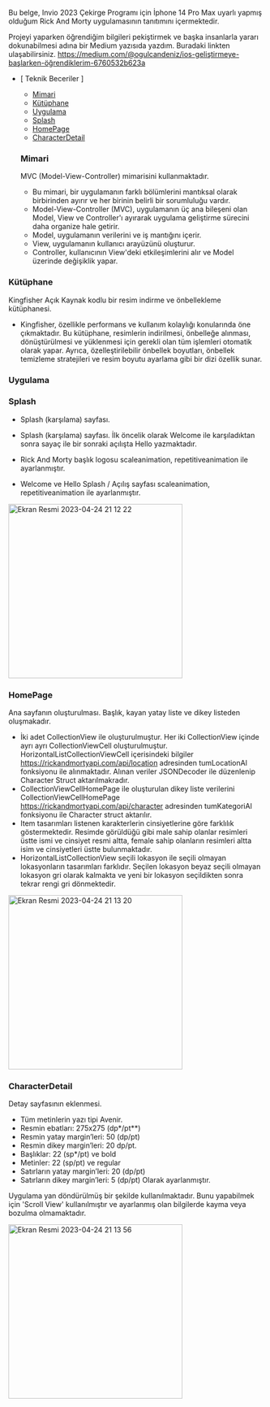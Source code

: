 Bu belge, Invio 2023 Çekirge Programı için İphone 14 Pro Max uyarlı yapmış olduğum Rick And Morty uygulamasının tanıtımını içermektedir.

Projeyi yaparken öğrendiğim bilgileri pekiştirmek ve başka insanlarla yararı dokunabilmesi adına bir Medium yazısıda yazdım. Buradaki linkten ulaşabilirsiniz. https://medium.com/@ogulcandeniz/ios-geliştirmeye-başlarken-öğrendiklerim-6760532b623a


- [ Teknik Beceriler ]
  - [ Mimari ](#mimari)
  - [ Kütüphane ](#kütüphane)
  - [ Uygulama ](#uygulama)
  - [ Splash ](#splash)
  - [ HomePage ](#homepage)
  - [ CharacterDetail ](#characterdetail)
  
  ###  Mimari
  
  MVC (Model-View-Controller) mimarisini kullanmaktadır.
  - Bu mimari, bir uygulamanın farklı bölümlerini mantıksal olarak birbirinden ayırır ve her birinin belirli bir sorumluluğu vardır.
  - Model-View-Controller (MVC), uygulamanın üç ana bileşeni olan Model, View ve Controller'ı ayırarak uygulama geliştirme sürecini daha organize hale getirir.
  - Model, uygulamanın verilerini ve iş mantığını içerir.
  - View, uygulamanın kullanıcı arayüzünü oluşturur.
  - Controller, kullanıcının View'deki etkileşimlerini alır ve Model üzerinde değişiklik yapar.
  
 ###  Kütüphane
  
  Kingfisher Açık Kaynak kodlu bir resim indirme ve önbellekleme kütüphanesi.
  - Kingfisher, özellikle performans ve kullanım kolaylığı konularında öne çıkmaktadır. Bu kütüphane, resimlerin indirilmesi, önbelleğe alınması, dönüştürülmesi ve yüklenmesi için gerekli olan tüm işlemleri otomatik olarak yapar. Ayrıca, özelleştirilebilir önbellek boyutları, önbellek temizleme stratejileri ve resim boyutu ayarlama gibi bir dizi özellik sunar.
  
###  Uygulama

###  Splash

- Splash (karşılama) sayfası.

- Splash (karşılama) sayfası. İlk öncelik olarak Welcome ile karşıladıktan sonra sayaç ile bir sonraki açılışta Hello yazmaktadır. 
- Rick And Morty başlık logosu scaleanimation, repetitiveanimation ile ayarlanmıştır.
- Welcome ve Hello Splash / Açılış sayfası scaleanimation, repetitiveanimation ile ayarlanmıştır. 

<img width="343" alt="Ekran Resmi 2023-04-24 21 12 22" src="https://user-images.githubusercontent.com/109241786/234081517-babe814c-cab2-4748-b170-0b2c6413339a.png">

###  HomePage
Ana sayfanın oluşturulması. Başlık, kayan yatay liste ve dikey listeden oluşmakadır.
- İki adet CollectionView ile oluşturulmuştur. Her iki CollectionView içinde ayrı ayrı CollectionViewCell oluşturulmuştur.
HorizontalListCollectionViewCell içerisindeki bilgiler https://rickandmortyapi.com/api/location adresinden tumLocationAl fonksiyonu ile alınmaktadır. Alınan veriler JSONDecoder ile düzenlenip Character Struct aktarılmakradır.
- CollectionViewCellHomePage ile oluşturulan dikey liste verilerini CollectionViewCellHomePage https://rickandmortyapi.com/api/character adresinden tumKategoriAl fonksiyonu ile Character struct aktarılır.
- Item tasarımları listenen karakterlerin cinsiyetlerine göre farklılık göstermektedir. Resimde görüldüğü gibi male sahip olanlar resimleri üstte ismi ve cinsiyet resmi altta, female sahip olanların resimleri altta isim ve cinsiyetleri üstte bulunmaktadır.
- HorizontalListCollectionView seçili lokasyon ile seçili olmayan lokasyonların tasarımları farklıdır. Seçilen lokasyon beyaz seçili olmayan lokasyon gri olarak kalmakta ve yeni bir lokasyon seçildikten sonra tekrar rengi gri dönmektedir.


<img width="343" alt="Ekran Resmi 2023-04-24 21 13 20" src="https://user-images.githubusercontent.com/109241786/234086056-bf630fba-2beb-43d1-b2ce-259acb595bf6.png">

###  CharacterDetail

Detay sayfasının eklenmesi.
- Tüm metinlerin yazı tipi Avenir.
- Resmin ebatları: 275x275 (dp*/pt**)
- Resmin yatay margin’leri: 50 (dp/pt)
- Resmin dikey margin’leri: 20 dp/pt. 
- Başlıklar: 22 (sp*/pt) ve bold
- Metinler: 22 (sp/pt) ve regular
- Satırların yatay margin’leri: 20 (dp/pt)
- Satırların dikey margin’leri: 5 (dp/pt)
Olarak ayarlanmıştır.

Uygulama yan döndürülmüş bir şekilde kullanılmaktadır. Bunu yapabilmek için 'Scroll View' kullanılmıştır ve ayarlanmış olan bilgilerde kayma veya bozulma olmamaktadır.

<img width="343" alt="Ekran Resmi 2023-04-24 21 13 56" src="https://user-images.githubusercontent.com/109241786/234092201-283f44f7-9e8b-4a5c-97df-80b45791580e.png">




